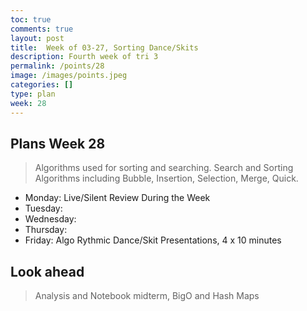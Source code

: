 ```yaml
---
toc: true
comments: true
layout: post
title:  Week of 03-27, Sorting Dance/Skits
description: Fourth week of tri 3
permalink: /points/28
image: /images/points.jpeg
categories: []
type: plan
week: 28
---
```


## Plans Week 28
> Algorithms used for sorting and searching.  Search and Sorting Algorithms including Bubble, Insertion, Selection, Merge, Quick.
- Monday: Live/Silent Review During the Week
- Tuesday: 
- Wednesday: 
- Thursday:
- Friday:  Algo Rythmic Dance/Skit Presentations, 4 x 10 minutes

## Look ahead
> Analysis and Notebook midterm, BigO and Hash Maps